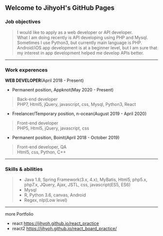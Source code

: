 ## Welcome to JihyoH's GitHub Pages


### Job objectives
> I would like to apply as a web developer or API developer.   
> What I am doing recently is API developing using PHP and Mysql. Sometimes I use Python3, but currently main language is PHP.
> Android/iOS app development is at a beginner level, but I am sure that my interest in app development helped me develop APIs better.   

***   


### Work experences
**WEB DEVELOPER**(April 2018 - Present)   
   
- Permanent position, Appknot(May 2020 - Present)   
> Back-end developer   
> PHP7, Html5, jQuery, javascript, css, Mysql, Python3, React   

- Freelancer/Temporary position, n-ocean(August 2019 - April 2020)   
> Front-end developer   
> PHP5, Html5, jQuery, javascript, css   

- Permanent position, Boinit(April 2018 - October 2019)   
> Front-end developer, QA   
> Html5, css, Python, C++  



***   



### Skills & abilities
> - Java 1.8, Spring Framework(3.x, 4.x), MyBatis, Html5, php5.x, php7.x, JQuery, Ajax, JSTL, css, javascript(ES5, ES6)   
> - Mysql
> - R, Python 3.6, canvas, Android   
> - Regex, nlp(Low level)   


***   

more Portfolio   
- react <https://jihyoh.github.io/react_practice>   
- react2 <https://jihyoh.github.io/react_board_practice/>   




